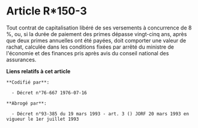 # Article R*150-3

Tout contrat de capitalisation libéré de ses versements à concurrence de 8 %, ou, si la durée de paiement des primes dépasse
vingt-cinq ans, après que deux primes annuelles ont été payées, doit comporter une valeur de rachat, calculée dans les
conditions fixées par arrêté du ministre de l'économie et des finances pris après avis du conseil national des assurances.

**Liens relatifs à cet article**

	**Codifié par**:

	  - Décret n°76-667 1976-07-16

	**Abrogé par**:

	  - Décret n°93-385 du 19 mars 1993 - art. 3 () JORF 20 mars 1993 en vigueur le 1er juillet 1993
